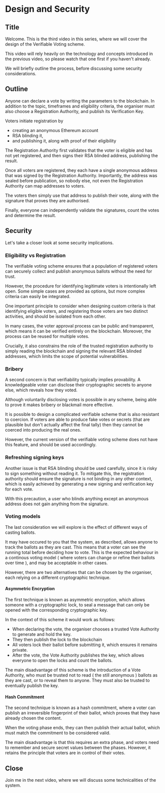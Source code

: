 # Design and Security

## Title

Welcome. This is the third video in this series, where we will cover the design of the Verifiable Voting scheme.

This video will rely heavily on the technology and concepts introduced in the previous video, so please watch that one first if you haven't already.

We will briefly outline the process, before discussing some security considerations.

## Outline

Anyone can declare a vote by writing the parameters to the blockchain.
In addition to the topic, timeframes and eligibility criteria, the organiser must also choose a Registration Authority, and publish its Verification Key.

Voters initiate registration by
* creating an anonymous Ethereum account
* RSA blinding it,
* and publishing it, along with proof of their eligibility

The Registration Authority first validates that the voter is eligible and has not yet registered,
and then signs their RSA blinded address, publishing the result.

Once all voters are registered, they each have a single anonymous address that was signed by the Registration Authority.
Importantly, the address was sealed before publication, so nobody else, not even the Registration Authority can map addresses to voters.

The voters then simply use that address to publish their vote, along with the signature that proves they are authorised.

Finally, everyone can independently validate the signatures, count the votes and determine the result.

## Security

Let's take a closer look at some security implications.

### Eligibility vs Registration

The verifiable voting scheme ensures that a population of registered voters can securely collect and publish anonymous ballots without the need for trust.

However, the procedure for identifying legitimate voters is intentionally left open. Some simple cases are provided as options, but more complex criteria can easily be integrated.

One important principle to consider when designing custom criteria is that identifying eligible voters, and registering those voters are two distinct activities, and should be isolated from each other.

In many cases, the voter approval process can be public and transparent, which means it can be verified entirely on the blockchain. Moreover, the process can be reused for multiple votes.

Crucially, it also constrains the role of the trusted registration authority to simply reading the blockchain and signing the relevant RSA blinded addresses, which limits the scope of potential vulnerabilities.

### Bribery

A second concern is that verifiability typically implies provability. A knowledgeable voter can disclose their cryptographic secrets to anyone else, which reveals how they voted.

Although voluntarily disclosing votes is possible in any scheme, being able to prove it makes bribery or blackmail more effective.

It is possible to design a complicated verifiable scheme that is also resistant to coercion.
If voters are able to produce fake votes or secrets (that are plausible but don't actually affect the final tally) then they cannot be coerced into producing the real ones.

However, the current version of the verifiable voting scheme does not have this feature, and should be used accordingly.

### Refreshing signing keys

Another issue is that RSA blinding should be used carefully, since it is risky to sign something without reading it.
To mitigate this, the registration authority should ensure the signature is not binding in any other context,
which is easily achieved by generating a new signing and verification key for each vote.

With this precaution, a user who blinds anything except an anonymous address does not gain anything from the signature.

### Voting models

The last consideration we will explore is the effect of different ways of casting ballots.

It may have occured to you that the system, as described, allows anyone to track the ballots as they are cast.
This means that a voter can see the running total before deciding how to vote. This is the expected behaviour in a continous voting model ( where voters can change or refine their ballots over time ), and may be acceptable in other cases.

However, there are two alternatives that can be chosen by the organiser, each relying on a different cryptographic technique.

#### Asymmetric Encryption

The first technique is known as asymmetric encryption, which allows someone with a cryptographic lock, to seal a message that can only be opened with the corresponding cryptographic key.

In the context of this scheme it would work as follows:
* When declaring the vote, the organiser chooses a trusted Vote Authority to generate and hold the key.
* They then publish the lock to the blockchain
* All voters lock their ballot before submitting it, which ensures it remains private.
* After the vote, the Vote Authority publishes the key, which allows everyone to open the locks and count the ballots.

The main disadvantage of this scheme is the introduction of a Vote Authority, who must be trusted not to read ( the still anonymous ) ballots as they are cast, or to reveal them to anyone. They must also be trusted to eventually publish the key.

#### Hash Commitment

The second technique is known as a hash commitment, where a voter can publish an irreversible fingerprint of their ballot, which proves that they have already chosen the content.

When the voting phase ends, they can then publish their actual ballot, which must match the commitment to be considered valid.

The main disadvantage is that this requires an extra phase, and voters need to remember and secure secret values between the phases. However, it retains the principle that voters are in control of their votes.


## Close

Join me in the next video, where we will discuss some technicalities of the system.

















